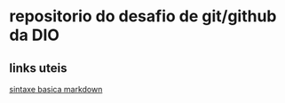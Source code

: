 # repositorio do desafio de git/github da DIO

## links uteis
[sintaxe basica markdown](https://www.markdownguide.org/basic-syntax/)
